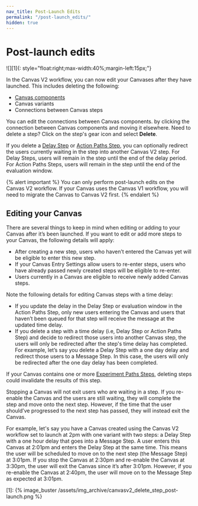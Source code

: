 ```yaml
---
nav_title: Post-Launch Edits
permalink: "/post-launch_edits/"
hidden: true
---
```


# Post-launch edits

![][1]{: style="float:right;max-width:40%;margin-left:15px;"}

In the Canvas V2 workflow, you can now edit your Canvases after they have launched. This includes deleting the following:

- [Canvas components]({{site.baseurl}}/user_guide/engagement_tools/canvas/canvas_components)
- Canvas variants 
- Connections between Canvas steps  

You can edit the connections between Canvas components. by clicking the connection between Canvas components and moving it elsewhere. Need to delete a step? Click on the step's gear icon and select **Delete**.

If you delete a [Delay Step]({{site.baseurl}}/user_guide/engagement_tools/canvas/canvas_components/delay_step/) or [Action Paths Step]({{site.baseurl}}/user_guide/engagement_tools/canvas/canvas_components/action_paths/), you can optionally redirect the users currently waiting in the step into another Canvas V2 step. For Delay Steps, users will remain in the step until the end of the delay period. For Action Paths Steps, users will remain in the step until the end of the evaluation window.

{% alert important %}
You can only perform post-launch edits on the Canvas V2 workflow. If your Canvas uses the Canvas V1 workflow, you will need to migrate the Canvas to Canvas V2 first.
{% endalert %}

## Editing your Canvas

There are several things to keep in mind when editing or adding to your Canvas after it’s been launched. If you want to edit or add more steps to your Canvas, the following details will apply:
- After creating a new step, users who haven’t entered the Canvas yet will be eligible to enter this new step. 
- If your Canvas Entry Settings allow users to re-enter steps, users who have already passed newly created steps will be eligible to re-enter.
- Users currently in a Canvas are eligible to receive newly added Canvas steps.

Note the following details for editing Canvas steps with a time delay:
- If you update the delay in the Delay Step or evaluation window in the Action Paths Step, only new users entering the Canvas and users that haven’t been queued for that step will receive the message at the updated time delay.
- If you delete a step with a time delay (i.e, Delay Step or Action Paths Step) and decide to redirect those users into another Canvas step, the users will only be redirected after the step's time delay has completed. For example, let’s say you delete a Delay Step with a one day delay and redirect those users to a Message Step. In this case, the users will only be redirected after the one day delay has been completed.

If your Canvas contains one or more [Experiment Paths Steps]({{site.baseurl}}/user_guide/engagement_tools/canvas/canvas_components/experiment_step/), deleting steps could invalidate the results of this step.

Stopping a Canvas will not exit users who are waiting in a step. If you re-enable the Canvas and the users are still waiting, they will complete the step and move onto the next step. However, if the time that the user should’ve progressed to the next step has passed, they will instead exit the Canvas. 

For example, let's say you have a Canvas created using the Canvas V2 workflow set to launch at 2pm with one variant with two steps: a Delay Step with a one hour delay that goes into a Message Step. A user enters this Canvas at 2:01pm and enters the Delay Step at the same time. This means the user will be scheduled to move on to the next step (the Message Step) at 3:01pm. If you stop the Canvas at 2:30pm and re-enable the Canvas at 3:30pm, the user will exit the Canvas since it’s after 3:01pm. However, if you re-enable the Canvas at 2:40pm, the user will move on to the Message Step as expected at 3:01pm.

[1]: {% image_buster /assets/img_archive/canvasv2_delete_step_post-launch.png %} 